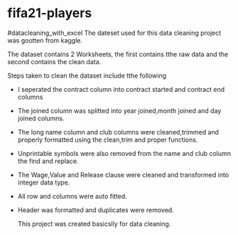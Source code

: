 
# fifa21-players
#datacleaning_with_excel
The dateset used for this data cleaning project was gootten from kaggle.

The dataset contains 2 Worksheets, the first contains tthe raw data and the second contains the clean data.

Steps taken to clean the dataset include tthe following
* I seperated the contract column into contract started and contract end columns
* The joined column was splitted into year joined,month joined and day joined columns.
* The long name column and club columns were cleaned,trimmed and properly formatted using the clean,trim and proper functions.
* Unprintable symbols were also removed from the name and club column the find and replace.
* The Wage,Value and Release clause were cleaned and transformed into integer data type.
* All row and columns were auto fitted.
* Header was formatted and duplicates were removed.

  This project was created basicslly for data cleaning. 
